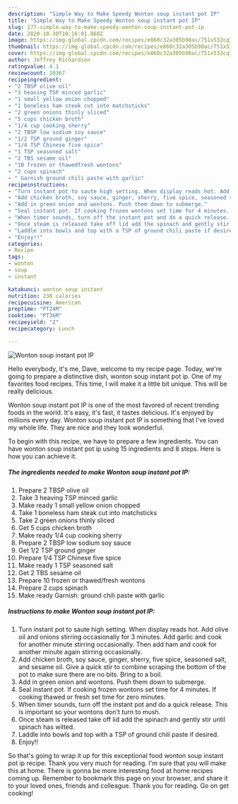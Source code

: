 ```yaml
---
description: "Simple Way to Make Speedy Wonton soup instant pot IP"
title: "Simple Way to Make Speedy Wonton soup instant pot IP"
slug: 177-simple-way-to-make-speedy-wonton-soup-instant-pot-ip
date: 2020-10-30T10:16:01.868Z
image: https://img-global.cpcdn.com/recipes/e860c32a305b98ac/751x532cq70/wonton-soup-instant-pot-ip-recipe-main-photo.jpg
thumbnail: https://img-global.cpcdn.com/recipes/e860c32a305b98ac/751x532cq70/wonton-soup-instant-pot-ip-recipe-main-photo.jpg
cover: https://img-global.cpcdn.com/recipes/e860c32a305b98ac/751x532cq70/wonton-soup-instant-pot-ip-recipe-main-photo.jpg
author: Jeffrey Richardson
ratingvalue: 4.1
reviewcount: 10367
recipeingredient:
- "2 TBSP olive oil"
- "3 heaving TSP minced garlic"
- "1 small yellow onion chopped"
- "1 boneless ham steak cut into matchsticks"
- "2 green onions thinly sliced"
- "5 cups chicken broth"
- "1/4 cup cooking sherry"
- "2 TBSP low sodium soy sauce"
- "1/2 TSP ground ginger"
- "1/4 TSP Chinese five spice"
- "1 TSP seasoned salt"
- "2 TBS sesame oil"
- "10 frozen or thawedfresh wontons"
- "2 cups spinach"
- " Garnish ground chili paste with garlic"
recipeinstructions:
- "Turn instant pot to saute high setting. When display reads hot. Add olive oil and onions stirring occasionally for 3 minutes. Add garlic and cook for another minute stirring occasionally. Then add ham and cook for another minute again stirring occasionally."
- "Add chicken broth, soy sauce, ginger, sherry, five spice, seasoned salt, and sesame oil. Give a quick stir to combine scraping the bottom of the pot to make sure there are no bits. Bring to a boil."
- "Add in green onion and wontons. Push them down to submerge."
- "Seal instant pot. If cooking frozen wontons set time for 4 minutes. If cooking thawed or fresh set time for zero minutes."
- "When timer sounds, turn off the instant pot and do a quick release. This is important so your wontons don&#39;t turn to mush."
- "Once steam is released take off lid add the spinach and gently stir until spinach has wilted."
- "Laddle into bowls and top with a TSP of ground chili paste if desired."
- "Enjoy!!"
categories:
- Recipe
tags:
- wonton
- soup
- instant

katakunci: wonton soup instant 
nutrition: 238 calories
recipecuisine: American
preptime: "PT24M"
cooktime: "PT36M"
recipeyield: "2"
recipecategory: Lunch

---
```



![Wonton soup instant pot IP](https://img-global.cpcdn.com/recipes/e860c32a305b98ac/751x532cq70/wonton-soup-instant-pot-ip-recipe-main-photo.jpg)

Hello everybody, it's me, Dave, welcome to my recipe page. Today, we're going to prepare a distinctive dish, wonton soup instant pot ip. One of my favorites food recipes. This time, I will make it a little bit unique. This will be really delicious.

Wonton soup instant pot IP is one of the most favored of recent trending foods in the world. It's easy, it's fast, it tastes delicious. It's enjoyed by millions every day. Wonton soup instant pot IP is something that I've loved my whole life. They are nice and they look wonderful.




To begin with this recipe, we have to prepare a few ingredients. You can have wonton soup instant pot ip using 15 ingredients and 8 steps. Here is how you can achieve it.

<!--inarticleads1-->

##### The ingredients needed to make Wonton soup instant pot IP:

1. Prepare 2 TBSP olive oil
1. Take 3 heaving TSP minced garlic
1. Make ready 1 small yellow onion chopped
1. Take 1 boneless ham steak cut into matchsticks
1. Take 2 green onions thinly sliced
1. Get 5 cups chicken broth
1. Make ready 1/4 cup cooking sherry
1. Prepare 2 TBSP low sodium soy sauce
1. Get 1/2 TSP ground ginger
1. Prepare 1/4 TSP Chinese five spice
1. Make ready 1 TSP seasoned salt
1. Get 2 TBS sesame oil
1. Prepare 10 frozen or thawed/fresh wontons
1. Prepare 2 cups spinach
1. Make ready  Garnish: ground chili paste with garlic




<!--inarticleads2-->

##### Instructions to make Wonton soup instant pot IP:

1. Turn instant pot to saute high setting. When display reads hot. Add olive oil and onions stirring occasionally for 3 minutes. Add garlic and cook for another minute stirring occasionally. Then add ham and cook for another minute again stirring occasionally.
1. Add chicken broth, soy sauce, ginger, sherry, five spice, seasoned salt, and sesame oil. Give a quick stir to combine scraping the bottom of the pot to make sure there are no bits. Bring to a boil.
1. Add in green onion and wontons. Push them down to submerge.
1. Seal instant pot. If cooking frozen wontons set time for 4 minutes. If cooking thawed or fresh set time for zero minutes.
1. When timer sounds, turn off the instant pot and do a quick release. This is important so your wontons don&#39;t turn to mush.
1. Once steam is released take off lid add the spinach and gently stir until spinach has wilted.
1. Laddle into bowls and top with a TSP of ground chili paste if desired.
1. Enjoy!!




So that's going to wrap it up for this exceptional food wonton soup instant pot ip recipe. Thank you very much for reading. I'm sure that you will make this at home. There is gonna be more interesting food at home recipes coming up. Remember to bookmark this page on your browser, and share it to your loved ones, friends and colleague. Thank you for reading. Go on get cooking!
